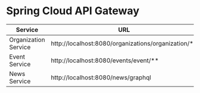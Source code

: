 # Spring Cloud API Gateway

| Service              | URL                                                   | Postman                                                                                                                                                                      |
| -------------------- | ----------------------------------------------------- | ---------------------------------------------------------------------------------------------------------------------------------------------------------------------------- |
| Organization Service | http://localhost:8080/organizations/organization/** | [Postman](https://www.postman.com/lunar-module-administrator-47202087/spring-microservices/folder/di6tce2/api-gateway?action=share&creator=16400698&ctx=documentation)       |
| Event Service        | http://localhost:8080/events/event/**               | [Postman](https://www.postman.com/lunar-module-administrator-47202087/spring-microservices/folder/43hrjzz/api-gateway?action=share&creator=16400698&ctx=documentation)       |
| News Service         | http://localhost:8080/news/graphql                    | [Postman](https://www.postman.com/lunar-module-administrator-47202087/spring-microservices/collection/67f7bc3b36f6188fc3186a73/spring-graphql?action=share&creator=16400698) |
